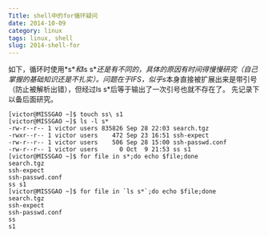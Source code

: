 ```yaml
---
Title: shell中的for循环疑问
date: 2014-10-09
category: linux
tags: linux, shell
slug: 2014-shell-for
---
```


如下，循环时使用*s\**和*ls s\**还是有不同的，具体的原因有时间得慢慢研究（自己掌握的基础知识还是不扎实）。问题在于IFS，似乎s*本身直接被扩展出来是带引号（防止被解析出错），但经过ls s\*后等于输出了一次引号也就不存在了。
先记录下以备后面研究。

```shell
[victor@MISSGAO ~]$ touch ss\ s1
[victor@MISSGAO ~]$ ls -l s*
-rw-r--r-- 1 victor users 835826 Sep 28 22:03 search.tgz
-rwxr--r-- 1 victor users    472 Sep 23 16:51 ssh-expect
-rw-r--r-- 1 victor users    506 Sep 28 15:00 ssh-passwd.conf
-rw-r--r-- 1 victor users      0 Oct  9 21:53 ss s1
[victor@MISSGAO ~]$ for file in s*;do echo $file;done
search.tgz
ssh-expect
ssh-passwd.conf
ss s1
[victor@MISSGAO ~]$ for file in `ls s*`;do echo $file;done
search.tgz
ssh-expect
ssh-passwd.conf
ss
s1
```